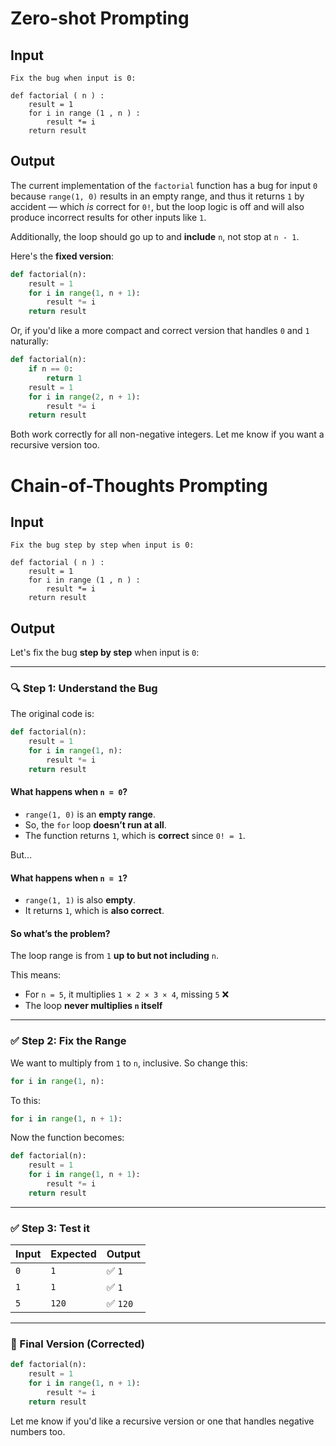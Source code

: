 # Zero-shot Prompting

## Input
    Fix the bug when input is 0:

    def factorial ( n ) :
        result = 1
        for i in range (1 , n ) :
            result *= i
        return result

## Output
The current implementation of the `factorial` function has a bug for input `0` because `range(1, 0)` results in an empty range, and thus it returns `1` by accident — which *is* correct for `0!`, but the loop logic is off and will also produce incorrect results for other inputs like `1`.

Additionally, the loop should go up to and **include** `n`, not stop at `n - 1`.

Here's the **fixed version**:

```python
def factorial(n):
    result = 1
    for i in range(1, n + 1):
        result *= i
    return result
```

Or, if you'd like a more compact and correct version that handles `0` and `1` naturally:

```python
def factorial(n):
    if n == 0:
        return 1
    result = 1
    for i in range(2, n + 1):
        result *= i
    return result
```

Both work correctly for all non-negative integers. Let me know if you want a recursive version too.


# Chain-of-Thoughts Prompting

## Input 
    Fix the bug step by step when input is 0:

    def factorial ( n ) :
        result = 1
        for i in range (1 , n ) :
            result *= i
        return result

## Output
Let's fix the bug **step by step** when input is `0`:

---

### 🔍 Step 1: Understand the Bug

The original code is:

```python
def factorial(n):
    result = 1
    for i in range(1, n):
        result *= i
    return result
```

#### What happens when `n = 0`?

- `range(1, 0)` is an **empty range**.
- So, the `for` loop **doesn’t run at all**.
- The function returns `1`, which is **correct** since `0! = 1`.

But...

#### What happens when `n = 1`?

- `range(1, 1)` is also **empty**.
- It returns `1`, which is **also correct**.

#### So what’s the problem?

The loop range is from `1` **up to but not including** `n`.

This means:
- For `n = 5`, it multiplies `1 × 2 × 3 × 4`, missing `5` ❌
- The loop **never multiplies `n` itself**

---

### ✅ Step 2: Fix the Range

We want to multiply from `1` to `n`, inclusive. So change this:

```python
for i in range(1, n):
```

To this:

```python
for i in range(1, n + 1):
```

Now the function becomes:

```python
def factorial(n):
    result = 1
    for i in range(1, n + 1):
        result *= i
    return result
```

---

### ✅ Step 3: Test it

| Input | Expected | Output |
|-------|----------|--------|
| `0`   | `1`      | ✅ `1` |
| `1`   | `1`      | ✅ `1` |
| `5`   | `120`    | ✅ `120` |

---

### 🎉 Final Version (Corrected)

```python
def factorial(n):
    result = 1
    for i in range(1, n + 1):
        result *= i
    return result
```

Let me know if you'd like a recursive version or one that handles negative numbers too.